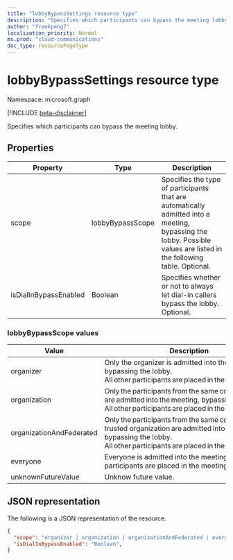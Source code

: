 ```yaml
---
title: "lobbyBypassSettings resource type"
description: "Specifies which participants can bypass the meeting lobby."
author: "frankpeng7"
localization_priority: Normal
ms.prod: "cloud-communications"
doc_type: resourcePageType
---
```


# lobbyBypassSettings resource type

Namespace: microsoft.graph

[!INCLUDE [beta-disclaimer](../../includes/beta-disclaimer.md)]

Specifies which participants can bypass the meeting lobby.

## Properties

| Property              | Type    | Description                                                         | 
| --------------------- | ------- | ------------------------------------------------------------------- | 
| scope                 | lobbyBypassScope  | Specifies the type of participants that are automatically admitted into a meeting, bypassing the lobby. Possible values are listed in the following table. Optional.|
| isDialInBypassEnabled | Boolean | Specifies whether or not to always let dial-in callers bypass the lobby. Optional. | 

### lobbyBypassScope values

| Value                    | Description                                                                                                                                              |
| ------------------------ | -------------------------------------------------------------------------------------------------------------------------------------------------------- |
| organizer                | Only the organizer is admitted into the meeting, bypassing the lobby. All other participants are placed in the meeting lobby.                                                                                                         |
| organization             | Only the participants from the same company are admitted into the meeting, bypassing the lobby. All other participants are placed in the meeting lobby.                                                                              |
| organizationAndFederated | Only the participants from the same company or trusted organization are admitted into the meeting, bypassing the lobby. All other participants are placed in the meeting lobby. |
| everyone                 | Everyone is admitted into the meeting. No participants are placed in the meeting lobby.                                                                                                                   |
| unknownFutureValue       | Unknow future value.                                                                                                                                     |

## JSON representation

The following is a JSON representation of the resource.

<!-- {
  "blockType": "resource",
  "optionalProperties": [],
  "@odata.type": "microsoft.graph.lobbyBypassSettings"
}-->
```json
{
  "scope": "organizer | organization | organizationAndFederated | everyone | unknownFutureValue",
  "isDialInBypassEnabled": "Boolean",
}
```

<!-- uuid: 8fcb5dbc-d5aa-4681-8e31-b001d5168d79
2015-10-25 14:57:30 UTC -->
<!--
{
  "type": "#page.annotation",
  "description": "lobbyBypassSettings resource",
  "keywords": "",
  "section": "documentation",
  "tocPath": "",
  "suppressions": []
}
-->
